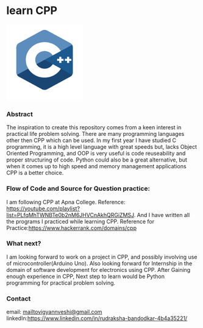 #   learn CPP

<img src="./cpp.png" width="200px" height="200px">

### Abstract
The inspiration to create this repository comes from a keen interest in practical life problem solving. There are many programming languages other then CPP which can be used. In my first year I have studied C programming, it is a high level language with great speeds but, lacks Object Oriented Programming, and OOP is very useful is code reuseability and proper structuring of code. Python could also be a great alternative, but when it comes up to high speed and memory management applications CPP is a better choice.  

### Flow of Code and Source for Question practice:

I am following CPP at Apna College. Reference: https://youtube.com/playlist?list=PLfqMhTWNBTe0b2nM6JHVCnAkhQRGiZMSJ. And I have written all the programs I practiced while learning CPP.
Reference for Practice:https://www.hackerrank.com/domains/cpp

### What next?

I am looking forward to work on a project in CPP, and possibly involving use of microcontroller(Arduino Uno).
Also looking forward for Internship in the domain of software development for electronics using CPP.
After Gaining enough experience in CPP, Next step to learn would be Python programming for practical problem solving.
    
### Contact

email: mailtovigyannveshi@gmail.com
<br/>
linkedIn:https://www.linkedin.com/in/rudraksha-bandodkar-4b4a35221/